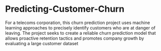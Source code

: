 # Predicting-Customer-Churn
For a telecoms corporation, this churn prediction project uses machine learning approaches to precisely identify customers who are at danger of leaving. The project seeks to create a reliable churn prediction model that allows proactive retention tactics and promotes company growth by evaluating a large customer dataset
